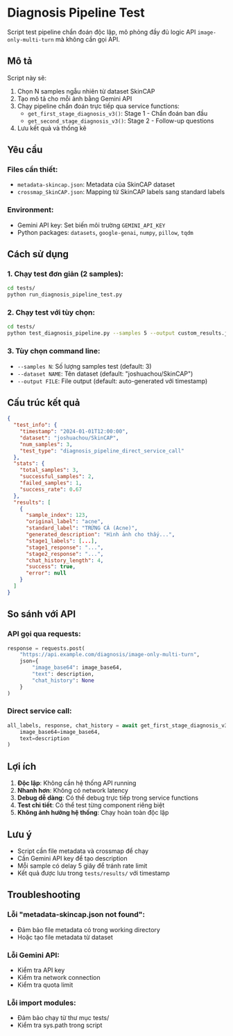 # Diagnosis Pipeline Test

Script test pipeline chẩn đoán độc lập, mô phỏng đầy đủ logic API `image-only-multi-turn` mà không cần gọi API.

## Mô tả

Script này sẽ:
1. Chọn N samples ngẫu nhiên từ dataset SkinCAP
2. Tạo mô tả cho mỗi ảnh bằng Gemini API
3. Chạy pipeline chẩn đoán trực tiếp qua service functions:
   - `get_first_stage_diagnosis_v3()`: Stage 1 - Chẩn đoán ban đầu
   - `get_second_stage_diagnosis_v3()`: Stage 2 - Follow-up questions
4. Lưu kết quả và thống kê

## Yêu cầu

### Files cần thiết:
- `metadata-skincap.json`: Metadata của SkinCAP dataset
- `crossmap_SkinCAP.json`: Mapping từ SkinCAP labels sang standard labels

### Environment:
- Gemini API key: Set biến môi trường `GEMINI_API_KEY`
- Python packages: `datasets`, `google-genai`, `numpy`, `pillow`, `tqdm`

## Cách sử dụng

### 1. Chạy test đơn giản (2 samples):
```bash
cd tests/
python run_diagnosis_pipeline_test.py
```

### 2. Chạy test với tùy chọn:
```bash
cd tests/
python test_diagnosis_pipeline.py --samples 5 --output custom_results.json
```

### 3. Tùy chọn command line:
- `--samples N`: Số lượng samples test (default: 3)
- `--dataset NAME`: Tên dataset (default: "joshuachou/SkinCAP") 
- `--output FILE`: File output (default: auto-generated với timestamp)

## Cấu trúc kết quả

```json
{
  "test_info": {
    "timestamp": "2024-01-01T12:00:00",
    "dataset": "joshuachou/SkinCAP",
    "num_samples": 3,
    "test_type": "diagnosis_pipeline_direct_service_call"
  },
  "stats": {
    "total_samples": 3,
    "successful_samples": 2,
    "failed_samples": 1,
    "success_rate": 0.67
  },
  "results": [
    {
      "sample_index": 123,
      "original_label": "acne",
      "standard_label": "TRỨNG CÁ (Acne)",
      "generated_description": "Hình ảnh cho thấy...",
      "stage1_labels": [...],
      "stage1_response": "...",
      "stage2_response": "...",
      "chat_history_length": 4,
      "success": true,
      "error": null
    }
  ]
}
```

## So sánh với API

### API gọi qua requests:
```python
response = requests.post(
    "https://api.example.com/diagnosis/image-only-multi-turn",
    json={
        "image_base64": image_base64,
        "text": description,
        "chat_history": None
    }
)
```

### Direct service call:
```python
all_labels, response, chat_history = await get_first_stage_diagnosis_v3(
    image_base64=image_base64,
    text=description
)
```

## Lợi ích

1. **Độc lập**: Không cần hệ thống API running
2. **Nhanh hơn**: Không có network latency
3. **Debug dễ dàng**: Có thể debug trực tiếp trong service functions
4. **Test chi tiết**: Có thể test từng component riêng biệt
5. **Không ảnh hưởng hệ thống**: Chạy hoàn toàn độc lập

## Lưu ý

- Script cần file metadata và crossmap để chạy
- Cần Gemini API key để tạo description
- Mỗi sample có delay 5 giây để tránh rate limit
- Kết quả được lưu trong `tests/results/` với timestamp

## Troubleshooting

### Lỗi "metadata-skincap.json not found":
- Đảm bảo file metadata có trong working directory
- Hoặc tạo file metadata từ dataset

### Lỗi Gemini API:
- Kiểm tra API key
- Kiểm tra network connection
- Kiểm tra quota limit

### Lỗi import modules:
- Đảm bảo chạy từ thư mục tests/
- Kiểm tra sys.path trong script 